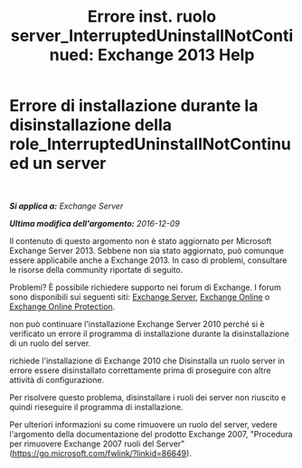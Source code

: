 ﻿---
title: 'Errore inst. ruolo server_InterruptedUninstallNotContinued: Exchange 2013 Help'
TOCTitle: Errore di installazione durante la disinstallazione della role_InterruptedUninstallNotContinued un server
ms:assetid: 187967b2-cb28-45d7-8858-2a083c1ebe58
ms:mtpsurl: https://technet.microsoft.com/it-it/library/ms.exch.setupreadiness.interrupteduninstallnotcontinued(v=EXCHG.150)
ms:contentKeyID: 50480083
ms.date: 05/22/2018
mtps_version: v=EXCHG.150
ms.translationtype: MT
---

# Errore di installazione durante la disinstallazione della role\_InterruptedUninstallNotContinued un server

 

_**Si applica a:** Exchange Server_

_**Ultima modifica dell'argomento:** 2016-12-09_

Il contenuto di questo argomento non è stato aggiornato per Microsoft Exchange Server 2013. Sebbene non sia stato aggiornato, può comunque essere applicabile anche a Exchange 2013. In caso di problemi, consultare le risorse della community riportate di seguito.

Problemi? È possibile richiedere supporto nei forum di Exchange. I forum sono disponibili sui seguenti siti: [Exchange Server](https://go.microsoft.com/fwlink/p/?linkid=60612), [Exchange Online](https://go.microsoft.com/fwlink/p/?linkid=267542) o [Exchange Online Protection](https://go.microsoft.com/fwlink/p/?linkid=285351).

non può continuare l'installazione Exchange Server 2010 perché si è verificato un errore il programma di installazione durante la disinstallazione di un ruolo del server.

richiede l'installazione di Exchange 2010 che Disinstalla un ruolo server in errore essere disinstallato correttamente prima di proseguire con altre attività di configurazione.

Per risolvere questo problema, disinstallare i ruoli dei server non riuscito e quindi rieseguire il programma di installazione.

Per ulteriori informazioni su come rimuovere un ruolo del server, vedere l'argomento della documentazione del prodotto Exchange 2007, "Procedura per rimuovere Exchange 2007 ruoli del Server" (<https://go.microsoft.com/fwlink/?linkid=86649>).

